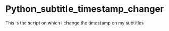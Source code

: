 # Python_subtitle_timestamp_changer
This is the script on which i change the timestamp on my subtitles
